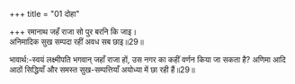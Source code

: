 +++
title = "01 दोहा"

+++
रमानाथ जहँ राजा सो पुर बरनि कि जाइ।  
अनिमादिक सुख सम्पदा रहीं अवध सब छाइ॥29॥  

भावार्थ:-स्वयं लक्ष्मीपति भगवान्‌ जहाँ राजा हों, उस नगर का कहीं वर्णन किया जा सकता है? अणिमा आदि आठों सिद्धियाँ और समस्त सुख-सम्पत्तियाँ अयोध्या में छा रही हैं॥29॥  




